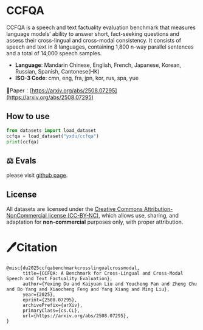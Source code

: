 # CCFQA
CCFQA is a speech and text factuality evaluation benchmark that measures language models’ ability to answer short, fact-seeking questions and assess their cross-lingual and cross-modal consistency. It consists of speech and text in 8 languages, containing 1,800 n-way parallel sentences and a total of 14,000 speech samples.
- **Language**: Mandarin Chinese, English, French, Japanese, Korean, Russian, Spanish, Cantonese(HK)
- **ISO-3 Code**: cmn, eng, fra, jpn, kor, rus, spa, yue 

📄Paper：[https://arxiv.org/abs/2508.07295](https://arxiv.org/abs/2508.07295)

## How to use



```python
from datasets import load_dataset
ccfqa = load_dataset("yxdu/ccfqa")
print(ccfqa)
```

## ⚖️ Evals

please visit [github page](https://github.com/yxduir/ccfqa).


## License

All datasets are licensed under the [Creative Commons Attribution-NonCommercial license (CC-BY-NC)](https://creativecommons.org/licenses/), which allows use, sharing, and adaptation for **non-commercial** purposes only, with proper attribution.

# 🖊Citation

```
@misc{du2025ccfqabenchmarkcrosslingualcrossmodal,
      title={CCFQA: A Benchmark for Cross-Lingual and Cross-Modal Speech and Text Factuality Evaluation}, 
      author={Yexing Du and Kaiyuan Liu and Youcheng Pan and Zheng Chu and Bo Yang and Xiaocheng Feng and Yang Xiang and Ming Liu},
      year={2025},
      eprint={2508.07295},
      archivePrefix={arXiv},
      primaryClass={cs.CL},
      url={https://arxiv.org/abs/2508.07295}, 
}
```
